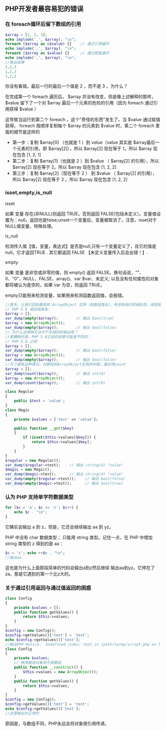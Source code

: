 ## PHP开发者最容易犯的错误

### 在 foreach循环后留下数组的引用

```php
$array = [1, 2, 3];
echo implode(',', $array), "\n";
foreach ($array as &$value) {}    // 通过引用遍历
echo implode(',', $array), "\n";
foreach ($array as $value) {}     // 通过赋值遍历
echo implode(',', $array), "\n";
//输出结果
1,2,3
1,2,3
1,2,2
```

你没有看错，最后一行的最后一个值是 2 ，而不是 3 ，为什么？

在完成第一个 foreach 遍历后， $array 并没有改变，但是像上述解释的那样， $value 留下了一个对 $array 最后一个元素的危险的引用（因为 foreach 通过引用获得 $value ）

这导致当运行到第二个 foreach ，这个"奇怪的东西"发生了。当 $value 通过赋值获得， foreach 按顺序复制每个 $array 的元素到 $value 时，第二个 foreach 里面的细节是这样的

- 第一步：复制 $array[0] （也就是 1 ）到 $value （$value 其实是 $array最后一个元素的引用，即 $array[2]），所以 $array[2] 现在等于 1。所以 $array 现在包含 [1, 2, 1]
- 第二步：复制 $array[1]（也就是 2 ）到 $value （ $array[2] 的引用），所以 $array[2] 现在等于 2。所以 $array 现在包含 [1, 2, 2]
- 第三步：复制 $array[2]（现在等于 2 ） 到 $value （ $array[2] 的引用），所以 $array[2] 现在等于 2 。所以 $array 现在包含 [1, 2, 2]

### isset,empty,is_null

isset

如果 变量 存在(非NULL)则返回 TRUE，否则返回 FALSE(包括未定义）。变量值设置为：null，返回也是false;unset一个变量后，变量被取消了。注意，isset对于NULL值变量，特殊处理。

is_null

检测传入值【值，变量，表达式】是否是null,只有一个变量定义了，且它的值是null，它才返回TRUE . 其它都返回 FALSE 【未定义变量传入后会出错！】. 

empty

如果 变量 是非空或非零的值，则 empty() 返回 FALSE。换句话说，""、0、"0"、NULL、FALSE、array()、var $var、未定义; 以及没有任何属性的对象都将被认为是空的，如果 var 为空，则返回 TRUE。

empty只能用来检测变量，如果用来检测函数返回值，会报错。

```php
//首先，让我们回到数组和 ArrayObject 实例（和数组类似）。考虑到他们的相似性，很容易假设它们的行为是相同的。然而，事实证明这是一个危险的假设。举例，在 PHP 5.0 中:
// PHP 5.0 或后续版本:
$array = [];
var_dump(empty($array));        // 输出 bool(true)
$array = new ArrayObject();
var_dump(empty($array));        // 输出 bool(false)
// 为什么这两种方法不产生相同的输出呢？
//更糟糕的是，PHP 5.0之前的结果可能是不同的：
// PHP 5.0 之前:
$array = [];
var_dump(empty($array));        // 输出 bool(false)
$array = new ArrayObject();
var_dump(empty($array));        // 输出 bool(false)
//为了避免这种情况，对数组和ArrayObject实例的判断，最好用count
$array = [];
var_dump(count($array));        // 输出 int(0)
$array = new ArrayObject();
var_dump(count($array));        // 输出 int(0)
```

```php
class Regular
{
    public $test = 'value';
}
class Magic
{
    private $values = ['test' => 'value'];

    public function __get($key)
    {
        if (isset($this->values[$key])) {
            return $this->values[$key];
        }
    }
}
$regular = new Regular();
var_dump($regular->test);    // 输出 string(4) "value"
$magic = new Magic();
var_dump($magic->test);      // 输出 string(4) "value"
var_dump(empty($regular->test));    // 输出 bool(false)
var_dump(empty($magic->test));      // 输出 bool(true)
```

### 认为 PHP 支持单字符数据类型

```php
for ($c = 'a'; $c <= 'z'; $c++) {
    echo $c . "\n";
}
```

它确实会输出 a 到 z，但是，它还会继续输出 aa 到 yz。

PHP 中没有 char 数据类型； 只能用 string 类型。记住一点，在 PHP 中增加 string 类型的 z 得到的是 aa：

```php
$c = 'z'; echo ++$c . "\n";
//输出aa
```

这也是为什么上面那段简单的代码会输出a到z然后继续 输出aa到yz。它停在了za，那是它遇到的第一个比z大的。

### 关于通过引用返回与通过值返回的困惑

```php
class Config
{
    private $values = [];
    public function getValues() {
        return $this->values;
    }
}
$config = new Config();
$config->getValues()['test'] = 'test';
echo $config->getValues()['test'];
//输出PHP Notice:  Undefined index: test in /path/to/my/script.php on line 21
class Config
{
    private $values;
    // 使用数组对象而不是数组
    public function __construct() {
        $this->values = new ArrayObject();
    }
    public function getValues() {
        return $this->values;
    }
}
$config = new Config();
$config->getValues()['test'] = 'test';
echo $config->getValues()['test'];
//这里输出时正常的
```

原因是，与数组不同，PHP永远会将对象按引用传递。